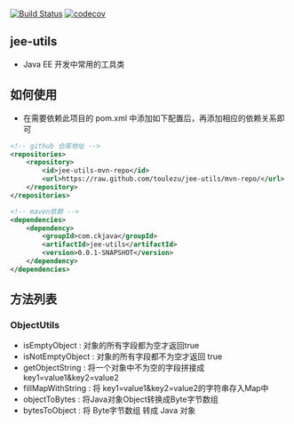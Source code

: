 [![Build Status](https://travis-ci.org/toulezu/jee-utils.svg?branch=master-github)](https://travis-ci.org/toulezu/jee-utils) [![codecov](https://codecov.io/gh/toulezu/jee-utils/branch/master-github/graph/badge.svg)](https://codecov.io/gh/toulezu/jee-utils)



## jee-utils
- Java EE 开发中常用的工具类

## 如何使用

- 在需要依赖此项目的 pom.xml 中添加如下配置后，再添加相应的依赖关系即可
```xml
<!-- github 仓库地址 -->
<repositories>
	<repository>
	   	<id>jee-utils-mvn-repo</id>
		<url>https://raw.github.com/toulezu/jee-utils/mvn-repo/</url>
	</repository>
</repositories>

<!-- maven依赖 -->
<dependencies>
	<dependency>
		<groupId>com.ckjava</groupId>
		<artifactId>jee-utils</artifactId>
		<version>0.0.1-SNAPSHOT</version>
	</dependency>
</dependencies>
```

## 方法列表

### ObjectUtils 

- isEmptyObject : 对象的所有字段都为空才返回true
- isNotEmptyObject : 对象的所有字段都不为空才返回 true
- getObjectString : 将一个对象中不为空的字段拼接成 key1=value1&key2=value2
- fillMapWithString : 将 key1=value1&key2=value2的字符串存入Map中
- objectToBytes : 将Java对象Object转换成Byte字节数组
- bytesToObject : 将 Byte字节数组 转成 Java 对象
